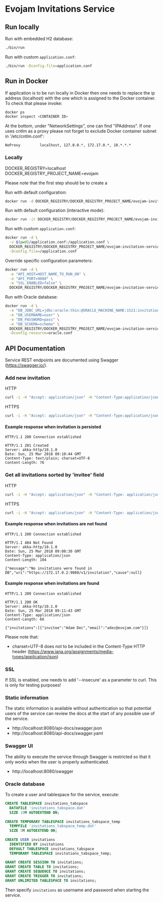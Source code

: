 # Evojam Invitations Service

## Run locally

Run with embedded H2 database:
```bash
./bin/run
```

Run with custom `application.conf`:
```bash
./bin/run -Dconfig.file=application.conf
```

## Run in Docker

If application is to be run locally in Docker then one needs to replace the ip address (localhost) with the one which is assigned to the Docker container.
To check that please invoke:
```bash
docker ps
docker inspect <CONTAINER ID>
```
At the bottom, under "NetworkSettings", one can find "IPAddress".
If one uses cntlm as a proxy please not forget to exclude Docker container subnet in '/etc/cntlm.conf':
```text
NoProxy         localhost, 127.0.0.*, 172.17.0.*, 10.*.*.*
```
### Locally
DOCKER_REGISTRY=localhost
DOCKER_REGISTRY_PROJECT_NAME=evojam

Please note that the first step should be to create a 

Run with default configuration:
```bash
docker run -d DOCKER_REGISTRY/DOCKER_REGISTRY_PROJECT_NAME/evojam-invitation-service:1.0.0
```

Run with default configuration (interactive mode):
```bash
docker run -it DOCKER_REGISTRY/DOCKER_REGISTRY_PROJECT_NAME/evojam-invitation-service:1.0.0
```

Run with custom `application.conf`:
```bash
docker run -d \
  -v $(pwd)/application.conf:/application.conf \
  DOCKER_REGISTRY/DOCKER_REGISTRY_PROJECT_NAME/evojam-invitation-service:1.0.0 \
  -Dconfig.file=/application.conf
```

Override specific configuration parameters:
```bash
docker run -d \
  -e "API_HOST=HOST_NAME_TO_RUN_ON" \
  -e "API_PORT=9080" \
  -e "SSL_ENABLED=false" \
  DOCKER_REGISTRY/DOCKER_REGISTRY_PROJECT_NAME/evojam-invitation-service:1.0.0
```

Run with Oracle database:
```bash
docker run -d \
  -e "DB_JDBC_URL=jdbc:oracle:thin:@ORACLE_MACHINE_NAME:1521:invitation" \
  -e "DB_USERNAME=user" \
  -e "DB_PASSWORD=pass" \
  -e "DB_SCHEMA=schema" \
  DOCKER_REGISTRY/DOCKER_REGISTRY_PROJECT_NAME/evojam-invitation-service:1.0.0 \
  -Dconfig.resource=oracle.conf
```

## API Documentation

Service REST endpoints are documented using Swagger (https://swagger.io/).

### Add new invitation

HTTP
```bash
curl -i -H "Accept: application/json" -H "Content-Type:application/json" -X POST --data '{"invitee" : "Adam Dec", "email" : "adec@evojam.com"}' -u admin:admin http://localhost:8080/v1/invitation
```
HTTPS
```bash
curl -i -H "Accept: application/json" -H "Content-Type:application/json" -X POST --data '{"invitee" : "Adam Dec", "email" : "adec@evojam.com"}' -u admin:admin https://localhost:9080/v1/invitation --insecure
```
#### Example response when invitation is persisted
```text
HTTP/1.1 200 Connection established

HTTP/1.1 201 Created
Server: akka-http/10.1.0
Date: Sun, 25 Mar 2018 09:10:44 GMT
Content-Type: text/plain; charset=UTF-8
Content-Length: 76
```

### Get all invitations sorted by 'invitee' field

HTTP
```bash
curl -i -H "Accept: application/json" -H "Content-Type: application/json" -X GET -u admin:admin http://localhost:8080/v1/invitation
```
HTTPS
```bash
curl -i -H "Accept: application/json" -H "Content-Type: application/json" -X GET -u admin:admin https://localhost:9080/v1/invitation --insecure
```

#### Example response when invitations are not found
```text
HTTP/1.1 200 Connection established

HTTP/1.1 404 Not Found
Server: akka-http/10.1.0
Date: Sun, 25 Mar 2018 09:08:30 GMT
Content-Type: application/json
Content-Length: 104

{"message":"No invitations were found in DB","uri":"https://172.17.0.2:9080/v1/invitation","cause":null}
```
#### Example response when invitations are found
```text
HTTP/1.1 200 Connection established

HTTP/1.1 200 OK
Server: akka-http/10.1.0
Date: Sun, 25 Mar 2018 09:11:43 GMT
Content-Type: application/json
Content-Length: 66

{"invitations":[{"invitee":"Adam Dec","email":"adec@evojam.com"}]}
```

Please note that:
- charset=UTF-8 does not to be included in the Content-Type HTTP header (https://www.iana.org/assignments/media-types/application/json)

### SSL
If SSL is enabled, one needs to add '--insecure' as a parameter to curl. This is only for testing purposes!

### Static information

The static information is available without authentication so that potential users of the service can review the docs at the start of any possible use of the service.

- http://localhost:8080/api-docs/swagger.json
- http://localhost:8080/api-docs/swagger.yaml

### Swagger UI

The ability to execute the service through Swagger is restricted so that it only works when the user is properly authenticated.

- http://localhost:8080/swagger

### Oracle database

To create a user and tablespace for the service, execute:
```sql
CREATE TABLESPACE invitations_tabspace
  DATAFILE 'invitations_tabspace.dat'
  SIZE 10M AUTOEXTEND ON;
 
CREATE TEMPORARY TABLESPACE invitations_tabspace_temp
  TEMPFILE 'invitations_tabspace_temp.dat'
  SIZE 5M AUTOEXTEND ON;
 
CREATE USER invitations
  IDENTIFIED BY invitations
  DEFAULT TABLESPACE invitations_tabspace
  TEMPORARY TABLESPACE invitations_tabspace_temp;
 
GRANT CREATE SESSION TO invitations;
GRANT CREATE TABLE TO invitations;
GRANT CREATE SEQUENCE TO invitations;
GRANT CREATE TRIGGER TO invitations;
GRANT UNLIMITED TABLESPACE TO invitations;
```

Then specify `invitations` as username and password when starting the service.

